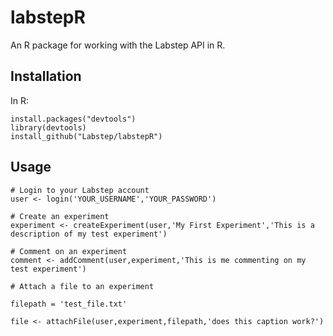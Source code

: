 # labstepR

An R package for working with the Labstep API in R.

## Installation

In R:

```
install.packages("devtools")
library(devtools)
install_github("Labstep/labstepR")
```

## Usage

```
# Login to your Labstep account
user <- login('YOUR_USERNAME','YOUR_PASSWORD') 

# Create an experiment
experiment <- createExperiment(user,'My First Experiment','This is a description of my test experiment') 

# Comment on an experiment
comment <- addComment(user,experiment,'This is me commenting on my test experiment')

# Attach a file to an experiment

filepath = 'test_file.txt'

file <- attachFile(user,experiment,filepath,'does this caption work?')


